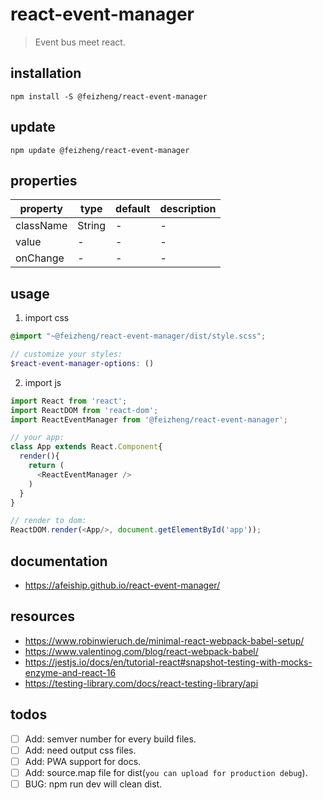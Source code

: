 # react-event-manager
> Event bus meet react.

## installation
```shell
npm install -S @feizheng/react-event-manager
```

## update
```shell
npm update @feizheng/react-event-manager
```

## properties
| property  | type   | default | description |
| --------- | ------ | ------- | ----------- |
| className | String | -       | -           |
| value     | -      | -       | -           |
| onChange  | -      | -       | -           |

## usage
1. import css
  ```scss
  @import "~@feizheng/react-event-manager/dist/style.scss";

  // customize your styles:
  $react-event-manager-options: ()
  ```
2. import js
  ```js
  import React from 'react';
  import ReactDOM from 'react-dom';
  import ReactEventManager from '@feizheng/react-event-manager';
  
  // your app:
  class App extends React.Component{
    render(){
      return (
        <ReactEventManager />
      )
    }
  }

  // render to dom:
  ReactDOM.render(<App/>, document.getElementById('app'));
  ```

## documentation
- https://afeiship.github.io/react-event-manager/

## resources
- https://www.robinwieruch.de/minimal-react-webpack-babel-setup/
- https://www.valentinog.com/blog/react-webpack-babel/
- https://jestjs.io/docs/en/tutorial-react#snapshot-testing-with-mocks-enzyme-and-react-16
- https://testing-library.com/docs/react-testing-library/api

## todos
- [ ] Add: semver number for every build files.
- [ ] Add: need output css files.
- [ ] Add: PWA support for docs.
- [ ] Add: source.map file for dist(`you can upload for production debug`).
- [ ] BUG: npm run dev will clean dist.
